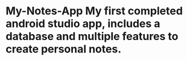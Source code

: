 # My-Notes-App My first completed android studio app, includes a database and multiple features to create personal notes.
